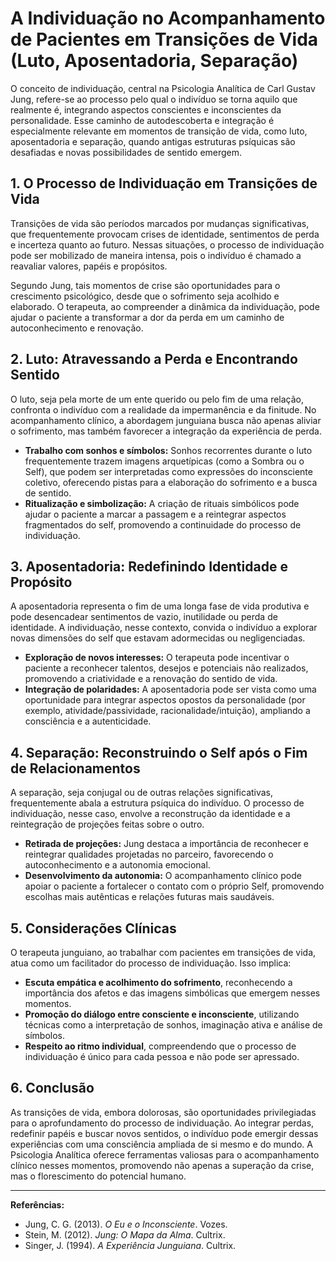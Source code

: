 
# A Individuação no Acompanhamento de Pacientes em Transições de Vida (Luto, Aposentadoria, Separação)

O conceito de individuação, central na Psicologia Analítica de Carl Gustav Jung, refere-se ao processo pelo qual o indivíduo se torna aquilo que realmente é, integrando aspectos conscientes e inconscientes da personalidade. Esse caminho de autodescoberta e integração é especialmente relevante em momentos de transição de vida, como luto, aposentadoria e separação, quando antigas estruturas psíquicas são desafiadas e novas possibilidades de sentido emergem.

## 1. O Processo de Individuação em Transições de Vida

Transições de vida são períodos marcados por mudanças significativas, que frequentemente provocam crises de identidade, sentimentos de perda e incerteza quanto ao futuro. Nessas situações, o processo de individuação pode ser mobilizado de maneira intensa, pois o indivíduo é chamado a reavaliar valores, papéis e propósitos.

Segundo Jung, tais momentos de crise são oportunidades para o crescimento psicológico, desde que o sofrimento seja acolhido e elaborado. O terapeuta, ao compreender a dinâmica da individuação, pode ajudar o paciente a transformar a dor da perda em um caminho de autoconhecimento e renovação.

## 2. Luto: Atravessando a Perda e Encontrando Sentido

O luto, seja pela morte de um ente querido ou pelo fim de uma relação, confronta o indivíduo com a realidade da impermanência e da finitude. No acompanhamento clínico, a abordagem junguiana busca não apenas aliviar o sofrimento, mas também favorecer a integração da experiência de perda.

- **Trabalho com sonhos e símbolos:** Sonhos recorrentes durante o luto frequentemente trazem imagens arquetípicas (como a Sombra ou o Self), que podem ser interpretadas como expressões do inconsciente coletivo, oferecendo pistas para a elaboração do sofrimento e a busca de sentido.
- **Ritualização e simbolização:** A criação de rituais simbólicos pode ajudar o paciente a marcar a passagem e a reintegrar aspectos fragmentados do self, promovendo a continuidade do processo de individuação.

## 3. Aposentadoria: Redefinindo Identidade e Propósito

A aposentadoria representa o fim de uma longa fase de vida produtiva e pode desencadear sentimentos de vazio, inutilidade ou perda de identidade. A individuação, nesse contexto, convida o indivíduo a explorar novas dimensões do self que estavam adormecidas ou negligenciadas.

- **Exploração de novos interesses:** O terapeuta pode incentivar o paciente a reconhecer talentos, desejos e potenciais não realizados, promovendo a criatividade e a renovação do sentido de vida.
- **Integração de polaridades:** A aposentadoria pode ser vista como uma oportunidade para integrar aspectos opostos da personalidade (por exemplo, atividade/passividade, racionalidade/intuição), ampliando a consciência e a autenticidade.

## 4. Separação: Reconstruindo o Self após o Fim de Relacionamentos

A separação, seja conjugal ou de outras relações significativas, frequentemente abala a estrutura psíquica do indivíduo. O processo de individuação, nesse caso, envolve a reconstrução da identidade e a reintegração de projeções feitas sobre o outro.

- **Retirada de projeções:** Jung destaca a importância de reconhecer e reintegrar qualidades projetadas no parceiro, favorecendo o autoconhecimento e a autonomia emocional.
- **Desenvolvimento da autonomia:** O acompanhamento clínico pode apoiar o paciente a fortalecer o contato com o próprio Self, promovendo escolhas mais autênticas e relações futuras mais saudáveis.

## 5. Considerações Clínicas

O terapeuta junguiano, ao trabalhar com pacientes em transições de vida, atua como um facilitador do processo de individuação. Isso implica:

- **Escuta empática e acolhimento do sofrimento**, reconhecendo a importância dos afetos e das imagens simbólicas que emergem nesses momentos.
- **Promoção do diálogo entre consciente e inconsciente**, utilizando técnicas como a interpretação de sonhos, imaginação ativa e análise de símbolos.
- **Respeito ao ritmo individual**, compreendendo que o processo de individuação é único para cada pessoa e não pode ser apressado.

## 6. Conclusão

As transições de vida, embora dolorosas, são oportunidades privilegiadas para o aprofundamento do processo de individuação. Ao integrar perdas, redefinir papéis e buscar novos sentidos, o indivíduo pode emergir dessas experiências com uma consciência ampliada de si mesmo e do mundo. A Psicologia Analítica oferece ferramentas valiosas para o acompanhamento clínico nesses momentos, promovendo não apenas a superação da crise, mas o florescimento do potencial humano.

---
**Referências:**
- Jung, C. G. (2013). *O Eu e o Inconsciente*. Vozes.
- Stein, M. (2012). *Jung: O Mapa da Alma*. Cultrix.
- Singer, J. (1994). *A Experiência Junguiana*. Cultrix.
```
